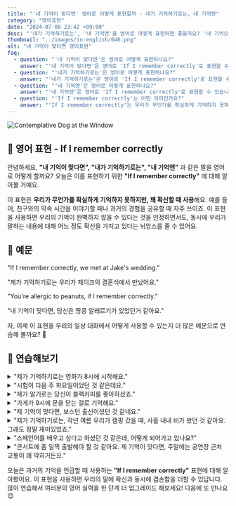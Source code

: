 ```yaml
---
title: "'내 기억이 맞다면' 영어로 어떻게 표현할까 - 내가 기억하기로는, 내 기억엔"
category: "영어표현"
date: "2024-07-08 23:42 +09:00"
desc: "'내가 기억하기로는', '내 기억엔'을 영어로 어떻게 표현하면 좋을까요? '내 기억으로는 그 회의가 오후 3시에 시작해요.', '제가 기억하기로는 그녀는 그 일을 아주 잘 해냈어요.' 등을 영어로 표현하는 법을 배워봅시다."
thumbnail: "../images/in-english/046.png"
alt: "내 기억이 맞다면 영어표현"
faq:
  - question: "'내 기억이 맞다면'은 영어로 어떻게 표현하나요?"
    answer: "'내 기억이 맞다면'은 영어로 'If I remember correctly'로 표현할 수 있습니다. 예를 들어, '내 기억이 맞다면, 당신은 땅콩 알레르기가 있었던 것 같아요'는 'You're allergic to peanuts, if I remember correctly'라고 말할 수 있습니다."
  - question: "'내가 기억하기로는'은 영어로 어떻게 표현하나요?"
    answer: "'내가 기억하기로는'은 영어로 'If I remember correctly'로 표현할 수 있습니다. 예를 들어, '내가 기억하기로는 우리가 제이크의 결혼식에서 만났어요'는 'If I remember correctly, we met at Jake's wedding'이라고 말할 수 있습니다."
  - question: "'내 기억엔'은 영어로 어떻게 표현하나요?"
    answer: "'내 기억엔'은 영어로 'If I remember correctly'로 표현할 수 있습니다. 예를 들어, '내 기억엔 그 회의가 3시에 시작해요'는 'If I remember correctly, the meeting starts at 3 PM'이라고 말할 수 있습니다."
  - question: "'If I remember correctly'는 어떤 의미인가요?"
    answer: "'If I remember correctly'는 우리가 무언가를 확실하게 기억하지 못하지만, 꽤 확신할 때 사용하는 표현입니다. 이는 우리의 기억이 완벽하지 않을 수 있음을 인정하면서도 어느 정도 확신을 가지고 있다는 뉘앙스를 줍니다. 예를 들어, 'If I remember correctly, the restaurant is on 5th Avenue'는 '내 기억이 맞다면, 그 레스토랑은 5번가에 있어요'라는 뜻입니다."
---
```


![Contemplative Dog at the Window](../images/in-english/046-1.avif)

## 🌟 영어 표현 - If I remember correctly

안녕하세요, **"내 기억이 맞다면", "내가 기억하기로는", "내 기억엔"** 과 같은 말을 영어로 어떻게 할까요? 오늘은 이를 표현하기 위한 **"If I remember correctly"** 에 대해 알아볼 거예요.

이 표현은 **우리가 무언가를 확실하게 기억하지 못하지만, 꽤 확신할 때 사용**해요. 예를 들어, 친구와의 약속 시간을 이야기할 때나 과거의 경험을 공유할 때 자주 쓰이죠. 이 표현을 사용하면 우리의 기억이 완벽하지 않을 수 있다는 것을 인정하면서도, 동시에 우리가 말하는 내용에 대해 어느 정도 확신을 가지고 있다는 뉘앙스를 줄 수 있어요.

## 📖 예문

"If I remember correctly, we met at Jake's wedding."

"제가 기억하기로는 우리가 제이크의 결혼식에서 만났어요."

"You're allergic to peanuts, if I remember correctly."

"내 기억이 맞다면, 당신은 땅콩 알레르기가 있었던거 같아요."

자, 이제 이 표현을 우리의 일상 대화에서 어떻게 사용할 수 있는지 더 많은 예문으로 연습해 볼까요? 🌟

## 💬 연습해보기

<details>
<summary>"제가 기억하기로는 영화가 8시에 시작해요."</summary>
<span>"If I remember correctly, the movie starts at 8 PM."</span>
</details>

<details>
<summary>"시험이 다음 주 화요일이었던 것 같은데요."</summary>
<span>"The exam is next Tuesday, if I remember correctly."</span>
</details>

<details>
<summary>"제가 알기로는 당신이 블랙커피를 좋아하셨죠."</summary>
<span>"If I remember correctly, you prefer your coffee black."</span>
</details>

<details>
<summary>"가게가 9시에 문을 닫는 걸로 기억해요."</summary>
<span>"The store closes at 9, if I remember correctly."</span>
</details>

<details>
<summary>"제 기억이 맞다면, 보스턴 출신이셨던 것 같네요."</summary>
<span>"If I remember correctly, you're originally from Boston."</span>
</details>

<details>
<summary>"제가 기억하기로는, 작년 여름 우리가 캠핑 갔을 때, 사흘 내내 비가 왔던 것 같아요. 그래도 정말 재미있었죠."</summary>
<span>"If I remember correctly, when we went camping last summer, it rained for three days straight, but we still <a href="/blog/vocab-1/002.have-a-blast/">had a blast.</a>"</span>
</details>

<details>
<summary>"스페인어를 배우고 싶다고 하셨던 것 같은데, 어떻게 되어가고 있나요?"</summary>
<span>"You mentioned wanting to learn Spanish, if I remember correctly. How's that going for you?"</span>
</details>

<details>
<summary>"콘서트에 좀 일찍 출발해야 할 것 같아요. 제 기억이 맞다면, 주말에는 공연장 근처 교통이 꽤 막히거든요."</summary>
<span>"We should probably leave a bit earlier for the concert; if I remember correctly, traffic gets pretty bad around the venue on weekends."</span>
</details>

오늘은 과거의 기억을 언급할 때 사용하는 **"If I remember correctly"** 표현에 대해 알아봤어요. 이 표현을 사용하면 우리의 말에 확신과 동시에 겸손함을 더할 수 있답니다. 많이 연습해서 여러분의 영어 실력을 한 단계 더 업그레이드 해보세요! 다음에 또 만나요 😊
